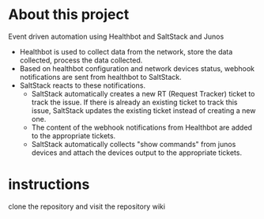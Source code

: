 # About this project

Event driven automation using Healthbot and SaltStack and Junos 

- Healthbot is used to collect data from the network, store the data collected, process the data collected.  
- Based on healthbot configuration and network devices status, webhook notifications are sent from healthbot to SaltStack.  
- SaltStack reacts to these notifications.  
    - SaltStack automatically creates a new RT (Request Tracker) ticket to track the issue. If there is already an existing ticket to track
    this issue, SaltStack updates the existing ticket instead of creating a new one. 
    - The content of the webhook notifications from Healthbot are added to the appropriate tickets.
    - SaltStack automatically collects "show commands" from junos devices and attach the devices output to the appropriate tickets.


# instructions

clone the repository and visit the repository wiki 
